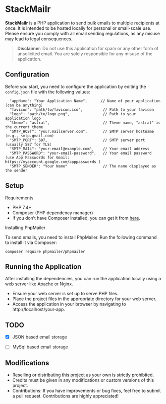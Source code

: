 # StackMailr

**StackMailr** is a PHP application to send bulk emails to multiple recipients at once. It is intended to be hosted locally for personal or small-scale use. Please ensure you comply with all email sending regulations, as any misuse may lead to legal consequences.

> **Disclaimer**: Do not use this application for spam or any other form of unsolicited email. You are solely responsible for any misuse of the application.

## Configuration

Before you start, you need to configure the application by editing the `config.json` file with the following values:

```
  "appName": "Your Application Name",      // Name of your application (can be anything)
  "favicon": "path/to/favicon.ico",         // Path to your favicon
  "logo": "path/to/logo.png",               // Path to your application logo
  "theme": "astral",                        // Theme name, "astral" is the current theme
  "SMTP_HOST": "your.mailserver.com",       // SMTP server hostname (e.g., smtp.gmail.com)
  "SMTP_PORT": 587,                         // SMTP server port (usually 587 for TLS)
  "SMTP_MAIL": "your-email@example.com",    // Your email address
  "SMTP_PASSWORD": "your-email-password",   // Your email password (use App Passwords for Gmail: https://myaccount.google.com/apppasswords )
  "SMTP_SENDER": "Your Name"                // The name displayed as the sender
```

## Setup

Requirements

- PHP 7.4+
- Composer (PHP dependency manager)
- If you don’t have Composer installed, you can get it from [here](https://getcomposer.org/download/).

Installing PhpMailer

To send emails, you need to install PhpMailer. Run the following command to install it via Composer:

```
composer require phpmailer/phpmailer
```

## Running the Application

After installing the dependencies, you can run the application locally using a web server like Apache or Nginx.

- Ensure your web server is set up to serve PHP files.
- Place the project files in the appropriate directory for your web server.
- Access the application in your browser by navigating to http://localhost/your-app.


## TODO

- [x] JSON based email storage
- [ ] MySql based email storage


## Modifications

- Reselling or distributing this project as your own is strictly prohibited.
- Credits must be given in any modifications or custom versions of this project.
- Contributions: If you have improvements or bug fixes, feel free to submit a pull request. Contributions are highly appreciated!
